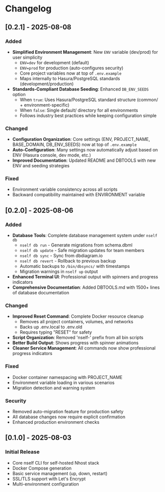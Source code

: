 # Changelog

## [0.2.1] - 2025-08-08

### Added
- **Simplified Environment Management**: New `ENV` variable (dev/prod) for user simplicity
  - `ENV=dev` for development (default)
  - `ENV=prod` for production (auto-configures security)
  - Core project variables now at top of `.env.example`
  - Maps internally to Hasura/PostgreSQL standards (development/production)
- **Standards-Compliant Database Seeding**: Enhanced `DB_ENV_SEEDS` option
  - When `true`: Uses Hasura/PostgreSQL standard structure (common/ + environment-specific)
  - When `false`: Single default/ directory for all environments
  - Follows industry best practices while keeping configuration simple

### Changed
- **Configuration Organization**: Core settings (ENV, PROJECT_NAME, BASE_DOMAIN, DB_ENV_SEEDS) now at top of `.env.example`
- **Auto-Configuration**: Many settings now automatically adjust based on ENV (Hasura console, dev mode, etc.)
- **Improved Documentation**: Updated README and DBTOOLS with new ENV and seeding strategies

### Fixed
- Environment variable consistency across all scripts
- Backward compatibility maintained with ENVIRONMENT variable

## [0.2.0] - 2025-08-06

### Added
- **Database Tools**: Complete database management system under `nself db`
  - `nself db run` - Generate migrations from schema.dbml
  - `nself db update` - Safe migration updates for team members
  - `nself db sync` - Sync from dbdiagram.io
  - `nself db revert` - Rollback to previous backup
  - Automatic backups to `/bin/dbsyncs/` with timestamps
  - Migration warnings in `nself up` output
- **Enhanced Terminal UI**: Professional output with spinners and progress indicators
- **Comprehensive Documentation**: Added DBTOOLS.md with 1500+ lines of database documentation

### Changed
- **Improved Reset Command**: Complete Docker resource cleanup
  - Removes all project containers, volumes, and networks
  - Backs up .env.local to .env.old
  - Requires typing "RESET" for safety
- **Script Organization**: Removed 'nself-' prefix from all bin scripts
- **Better Build Output**: Shows progress with spinner animations
- **Cleaner Service Management**: All commands now show professional progress indicators

### Fixed
- Docker container namespacing with PROJECT_NAME
- Environment variable loading in various scenarios
- Migration detection and warning system

### Security
- Removed auto-migration feature for production safety
- All database changes now require explicit confirmation
- Enhanced production environment checks

## [0.1.0] - 2025-08-03

### Initial Release
- Core nself CLI for self-hosted Nhost stack
- Docker Compose generation
- Basic service management (up, down, restart)
- SSL/TLS support with Let's Encrypt
- Multi-environment configuration